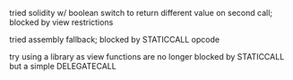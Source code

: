 tried solidity w/ boolean switch to return different value on second call; blocked by view restrictions

tried assembly fallback; blocked by STATICCALL opcode

try using a library as view functions are no longer blocked by STATICCALL but a simple DELEGATECALL


